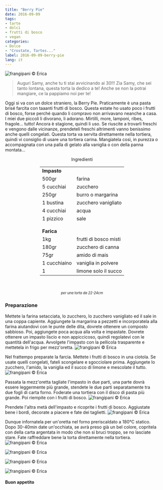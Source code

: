 ```yaml
---
title: "Berry Pie"
date: 2016-09-09
tags:
- tarte
- dolci
- frutti di bosco
- vegan
categories:
- Dolce
- "Crostate, Tartes..."
label: 2016-09-09-berry-pie
lang: it
---
```

![](header.jpg "frangipani © Erica")

> Auguri Samy, anche tu ti stai avvicinando ai 30!!! Zia Samy, che sei tanto lontana, questa torta la dedico a te! Anche se non la potrai mangiare, ce la pappiamo noi per te!

Oggi si va con un dolce straniero, la Berry Pie. Praticamente è una pasta brisé farcita con taaanti frutti di bosco. Questa estate ho usato poco i frutti di bosco, forse perché quando li compravo non arrivavano neanche a casa. I miei due piccoli li divorano, li adorano. Mirtilli, more, lamponi, ribes, fragole... tutto! Ancora è stagione, quindi li uso. Se riuscite a trovarli freschi e vengono dalle vicinanze, prendeteli freschi altrimenti vanno benissimo anche quelli congelati. Questa torta va servita direttamente nella tortiera, quindi vi consiglio di usare una tortiera carina. Mangiatela così, in purezza o accompagnata con una palla di gelato alla vaniglia o con della panna montata... 
 

<div id="wrapper" style="text-align: center">
  <div id="yourdiv" style="display: inline-block;">
    <div class="ingredients">
      <div class="ingredients-title">Ingredienti</div>
      <table>
        <tbody>
          <tr>
            <td colspan="2"><b>Impasto</b></td>
          </tr>
          <tr>
            <td>500gr</td>
            <td>farina</td>
          </tr>
          <tr>
            <td>5 cucchiai</td>
            <td>zucchero</td>
          </tr>
          <tr>
            <td>250gr</td>
            <td>burro o margarina</td>
          </tr>
          <tr>
            <td>1 bustina</td>
            <td>zucchero vanigliato</td>
          </tr>
          <tr>
            <td>4 cucchiai</td>
            <td>acqua</td>
          </tr>
          <tr>
            <td>1 pizzico</td>
            <td>sale</td>
          </tr>
          <tr style="height: 15px;"></tr>
          <tr>          
            <td colspan="2"><b>Farica</b></td>
          </tr>
          <tr>
            <td>1kg</td>
            <td>frutti di bosco misti</td>
          </tr>
          <tr>
            <td>180gr</td>
            <td>zucchero di canna</td>
          </tr>
          <tr>
            <td>75gr</td>
            <td>amido di mais</td>
          </tr>
          <tr>
            <td>1 cucchiaino</td>
            <td>vaniglia in polvere</td>
          </tr>
          <tr>
            <td>1</td>
            <td>limone solo il succo</td>    
          </tr>
        </tbody>
      </table>
      <br></br>
      <i class="pull-right" style="font-size: 80%;">per una torta da 22-24cm</i>
    </div>
  </div>
</div>


<h3>
  <font color="grey">
    <i class="fa-solid fa-gears"></i>
  </font> Preparazione
</h3>

Mettete la farina setacciata, lo zucchero, lo zucchero vanigliato ed il sale in una coppa capiente. Aggiungete la margarina a pezzetti e incorporatela alla farina aiutandovi con le punte delle dita, dovrete ottenere un composto sabbioso. Poi, aggiungete poca acqua alla volta e impastate. Dovrete ottenere un impasto liscio e non appiccicoso, quindi regolatevi con le quantità dell'acqua. Avvolgete l'impasto con la pellicola trasparente e mettetela in frigo per mezz'oretta.
![](impasto.jpg "frangipani © Erica")

Nel frattempo preparate la farcia. Mettete i frutti di bosco in una ciotola. Se usate quelli congelati, fateli scongelare e sgocciolare prima. Aggiungete lo zucchero, l'amido, la vaniglia ed il succo di limone e mescolate il tutto.
![](fruttidibosco.jpg "frangipani © Erica")

Passata la mezz'oretta tagliate l'impasto in due parti, una parte dovrà essere leggermente più grande, stendete le due parti separatamente tra due fogli di carta forno. Foderate una tortiera con il disco di pasta più grande. Poi riempite con i frutti di bosco.
![](farcire.jpg "frangipani © Erica")

Prendete l'altra metà dell'impasto e ricoprite i frutti di bosco. Aggiustate bene i bordi, decorate a piacere e fate dei taglietti.
![](teglia.jpg "frangipani © Erica")

Dunque infornatela per un'oretta nel forno preriscaldato a 180°C statico. Dopo 30-40min date un'occhiata, se avrà preso già un bel colore, copritela con della carta argentata in modo che non si bruci troppo, se no lasciate stare. Fate raffreddare bene la torta direttamente nella tortiera. 
![](risultato1.jpg "frangipani © Erica")

![](risultato2.jpg "frangipani © Erica")

![](risultato3.jpg "frangipani © Erica")

![](risultato4.jpg "frangipani © Erica")

<h4>Buon appetito
  <font color="red">
    <i class="fa-regular fa-face-smile"></i>
  </font>
</h4>
